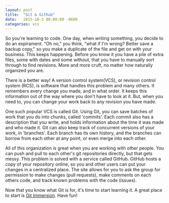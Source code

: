 ```yaml
---
layout: post
title:  "Git & Github"
date:   2015-10-3 00:00:00 -0600
categories: vcs
---
```

So you're learning to code. One day, when writing something, you decide to do an expirament. "Oh no," you think, "what if I'm wrong? Better save a backup copy," so you make a duplicate of the file and get on with your business. This keeps happening. Before you know it you have a pile of extra files, some with dates and some without, that you have to manually sort through to find revisions. More and more cruft, no matter how naturally organized you are.

There is a better way! A version control system(VCS), or revision control system (RCS), is software that handles this problem and many others. It remembers every change you made, and in what order. It keeps this information out of the way where you don't have to look at it. But, when you need to, you can change your work back to any revision you have made.

One such popular VCS is called Git. Using Git, you can save batches of work that you do into chunks, called 'commits'. Each commit also has a description that you write, and holds information about the time it was made and who made it. Git can also keep track of concurrent versions of your work, in 'branches'. Each branch has its own history, and the branches can borrow from each other at any point, or even merge into each other.

All of this organization is great when you are working with other people. You can push and pull to each other's git repositories directly, but that gets messy. This problem is solved with a service called GitHub. GitHub hosts a copy of your repository online, so you and other users can put your changes in a centralized place. The site allows for you to ask the group for permission to make changes (pull requests), make comments on each others code, and track known problems with the code (issues).

Now that you know what Git is for, it's time to start learning it. A great place to start is [Git Immersion](http://gitimmersion.com). Have fun!